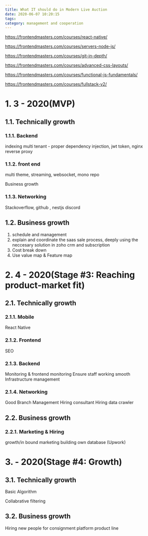 ```yaml
---
title: What IT should do in Modern Live Auction
date: 2020-06-07 10:20:15
tags:
category: management and cooperation
---
```


https://frontendmasters.com/courses/react-native/

https://frontendmasters.com/courses/servers-node-js/

https://frontendmasters.com/courses/git-in-depth/

https://frontendmasters.com/courses/advanced-css-layouts/


https://frontendmasters.com/courses/functional-js-fundamentals/



https://frontendmasters.com/courses/fullstack-v2/


# 1. 3 - 2020(MVP)

## 1.1. Technically growth

### 1.1.1. Backend

indexing
multi tenant - proper dependency injection, jwt token, nginx reverse proxy

### 1.1.2. front end

multi theme, streaming, websocket, mono repo

Business growth

### 1.1.3. Networking

Stackoverflow, github , nestjs discord

## 1.2. Business growth

1. schedule and management
2. explain and coordinate the saas sale process, deeply using the neccesary solution in zoho crm and subscription
3. Cost break down
4. Use value map & Feature map

# 2. 4 - 2020(Stage #3: Reaching product-market fit)

## 2.1. Technically growth

### 2.1.1. Mobile

React Native

### 2.1.2. Frontend

SEO

### 2.1.3. Backend

Monitoring & frontend monitoring
Ensure staff working smooth
Infrastructure management




### 2.1.4. Networking

Good Branch Management
Hiring consultant
Hiring data crawler

## 2.2. Business growth

### 2.2.1. Marketing & Hiring

growth/in bound marketing
building own database (Upwork)

# 3. - 2020(Stage #4: Growth)

## 3.1. Technically growth

Basic Algorithm

Collabrative filtering

## 3.2. Business growth

Hiring new people for consignment platform product line
